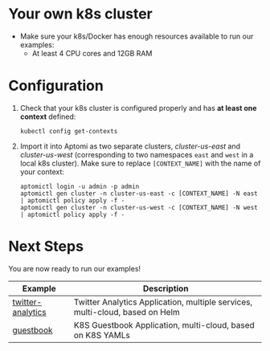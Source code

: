 # Your own k8s cluster 
* Make sure your k8s/Docker has enough resources available to run our examples:
    * At least 4 CPU cores and 12GB RAM

# Configuration
1. Check that your k8s cluster is configured properly and has **at least one context** defined:
   ```
   kubectl config get-contexts
   ```   
   
2. Import it into Aptomi as two separate clusters, *cluster-us-east* and *cluster-us-west* (corresponding to two namespaces `east` and `west` in a local k8s cluster). Make
   sure to replace `[CONTEXT_NAME]` with the name of your context:
    ```
    aptomictl login -u admin -p admin
    aptomictl gen cluster -n cluster-us-east -c [CONTEXT_NAME] -N east | aptomictl policy apply -f -
    aptomictl gen cluster -n cluster-us-west -c [CONTEXT_NAME] -N west | aptomictl policy apply -f -
    ```

# Next Steps
You are now ready to run our examples!

Example    | Description
-----------|------------
[twitter-analytics](../examples/twitter-analytics) | Twitter Analytics Application, multiple services, multi-cloud, based on Helm
[guestbook](../examples/guestbook) | K8S Guestbook Application, multi-cloud, based on K8S YAMLs
